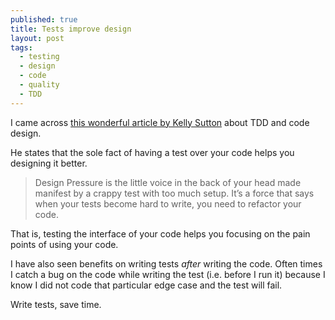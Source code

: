 ```yaml
---
published: true
title: Tests improve design
layout: post
tags:
  - testing
  - design
  - code
  - quality
  - TDD
---
```

I came across [this wonderful article by Kelly Sutton](http://kellysutton.com/2017/04/18/design-pressure.html) about TDD and code design.

He states that the sole fact of having a test over your code helps you designing it better.

> Design Pressure is the little voice in the back of your head made manifest by a crappy test with too much setup. It’s a force that says when your tests become hard to write, you need to refactor your code.

That is, testing the interface of your code helps you focusing on the pain points of using your code.

I have also seen benefits on writing tests *after* writing the code. Often times I catch a bug on the code while writing the test (i.e. before I run it) because I know I did not code that particular edge case and the test will fail.

Write tests, save time.
